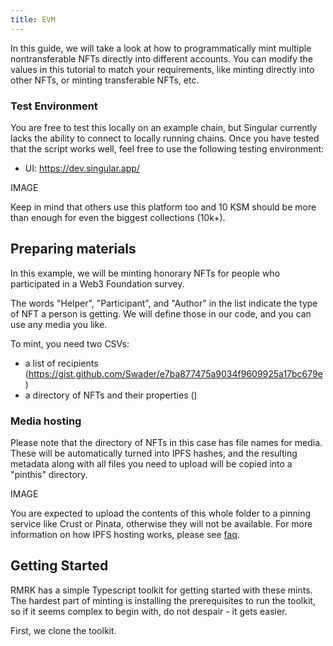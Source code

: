 ```yaml
---
title: EVM
---
```


In this guide, we will take a look at how to programmatically mint multiple nontransferable NFTs directly into different accounts. You can modify the values in this tutorial to match your requirements, like minting directly into other NFTs, or minting transferable NFTs, etc.

### Test Environment

You are free to test this locally on an example chain, but Singular currently lacks the ability to connect to locally running chains. Once you have tested that the script works well, feel free to use the following testing environment:

- UI: https://dev.singular.app/

IMAGE

Keep in mind that others use this platform too and 10 KSM should be more than enough for even the biggest collections (10k+).

## Preparing materials

In this example, we will be minting honorary NFTs for people who participated in a Web3 Foundation survey.

The words "Helper", "Participant", and "Author" in the list indicate the type of NFT a person is getting. We will define those in our code, and you can use any media you like.

To mint, you need two CSVs:

- a list of recipients (https://gist.github.com/Swader/e7ba877475a9034f9609925a17bc679e)
- a directory of NFTs and their properties ()

### Media hosting

Please note that the directory of NFTs in this case has file names for media. These will be automatically turned into IPFS hashes, and the resulting metadata along with all files you need to upload will be copied into a "pinthis" directory. 

IMAGE

You are expected to upload the contents of this whole folder to a pinning service like Crust or Pinata, otherwise they will not be available. For more information on how IPFS hosting works, please see [faq](/faq).

## Getting Started

RMRK has a simple Typescript toolkit for getting started with these mints. The hardest part of minting is installing the prerequisites to run the toolkit, so if it seems complex to begin with, do not despair - it gets easier.

First, we clone the toolkit.

```

```
